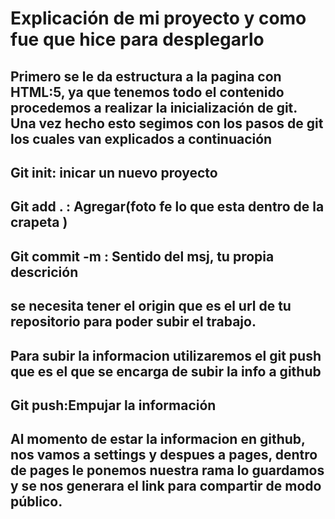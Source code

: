 # Explicación de mi proyecto y como fue que hice para desplegarlo 

## Primero se le da estructura a la pagina con HTML:5, ya que tenemos todo el contenido procedemos a realizar la inicialización de git. Una vez hecho esto segimos con los pasos de git los cuales van explicados a continuación
## Git init: inicar un nuevo proyecto   
## Git add . : Agregar(foto fe lo que esta dentro de la crapeta )  
## Git commit -m : Sentido del msj, tu propia descrición   
## se necesita tener el origin que es el url de tu repositorio para poder subir el trabajo.
## Para subir la informacion utilizaremos el git push que es el que se encarga de subir la info a github
## Git push:Empujar la información
## Al momento de estar la informacion en github, nos vamos a settings y despues a pages, dentro de pages le ponemos nuestra rama lo guardamos y se nos generara el link para compartir de modo público. 